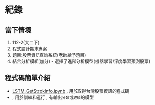 # 紀錄
## 當下情境
1. 112-2(大二下)
2. 程式設計期末專案
3. 題目:股票資訊查詢系統(老師給予題目)
4. 結合分析模組(加分) - 選擇了進階分析模型(機器學習/深度學習預測股票)
## 程式碼簡單介紹
- [LSTM_GetStcokInfo.ipynb](./LSTM/LSTM_GetStcokInfo.ipynb) , 用於取得台灣股票資訊的程式碼
- [](./LSTM/LSTM_GetStcokInfo.ipynb) , 用於訓練和運行 , 有輸出`分類`或`連續`的模型
